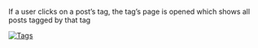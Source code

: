 
If a user clicks on a post’s tag, the tag’s page is opened which shows all posts tagged by that tag

[![Tags ](https://img.youtube.com/vi/SMmp52qTwy8/hqdefault.jpg)](https://youtu.be/SMmp52qTwy8)